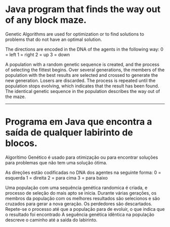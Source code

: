 # Java program that finds the way out of any block maze.
Genetic Algorithms are used for optimization or to find solutions to problems that do not have an optimal solution.

The directions are encoded in the DNA of the agents in the following way:
0 = left
1 = right
2 = up
3 = down

A population with a random genetic sequence is created, and the process of selecting the fittest begins.
Over several generations, the members of the population with the best results are selected and crossed to generate the
new generation. Losers are discarded.
The process is repeated until the population stops evolving, which indicates that the result has been found.
The identical genetic sequence in the population describes the way out of the maze.


--------------------------------------------------------------------------------------


# Programa em Java que encontra a saída de qualquer labirinto de blocos.
Algorítimo Genético é usado para otimização ou para encontrar soluções para problemas que não tem uma solução ótima.

As direções estão codificadas no DNA dos agentes na seguinte forma:
0 = esquerda
1 = direita
2 = para cima
3 = para baixo

Uma população com uma sequência genética randomica  é criada, e processo de seleção do mais apto se inicia.
Durante várias gerações, os membros da população com os melhores resultados são selecionos e são cruzados para gerar a 
nova geração. Os perdedores são descartados.
Repete-se o processo até que a população para de evoluir, o que indica que o resultado foi encontrado 
A seguência genética idêntica na população descreve o caminho até a saída do labirinto.
